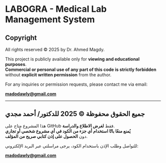 # LABOGRA - Medical Lab Management System

## Copyright

All rights reserved © 2025 by Dr. Ahmed Magdy.

This project is publicly available only for **viewing and educational purposes**.  
**Commercial or personal use of any part of this code is strictly forbidden**  
without **explicit written permission** from the author.

For any inquiries or permission requests, please contact me via email:

**madodawly@gmail.com**

---

## جميع الحقوق محفوظة © 2025 للدكتور/ أحمد مجدي

هذا المشروع متاح على GitHub فقط **لغرض الاطلاع والدراسة**.  
**يُمنع منعًا باتًا استخدام أي جزء من الكود في أي مشروع شخصي أو تجاري**  
دون **الحصول على إذن كتابي صريح من المؤلف**.

للتواصل وطلب الإذن باستخدام الكود، يرجى مراسلتي عبر البريد الإلكتروني:

**madodawly@gmail.com**